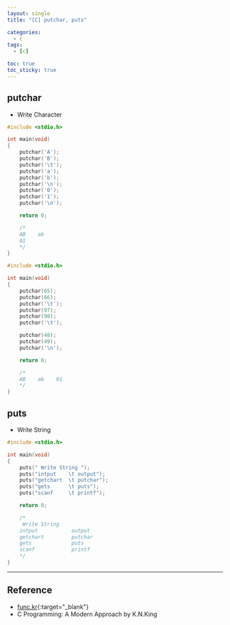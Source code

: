 ```yaml
---
layout: single
title: "[C] putchar, puts"

categories:
  - c
tags:
  - [c]

toc: true
toc_sticky: true
---
```


## putchar

- Write Character

```c
#include <stdio.h>

int main(void)
{
    putchar('A');
    putchar('B');
    putchar('\t');
    putchar('a');
    putchar('b');
    putchar('\n');
    putchar('0');
    putchar('1');
    putchar('\n');

    return 0;

    /* 
    AB    ab
    01
    */
}

```

```c
#include <stdio.h>

int main(void)
{
    putchar(65);
    putchar(66);
    putchar('\t');
    putchar(97);
    putchar(98);
    putchar('\t');

    putchar(48);
    putchar(49);
    putchar('\n');

    return 0;

    /*
    AB    ab    01
    */
}
```

## puts
- Write String

```c
#include <stdio.h>

int main(void)
{
    puts(" Write String ");
    puts("intput    \t output");
    puts("getchart  \t putchar");
    puts("gets      \t puts");
    puts("scanf     \t printf");

    return 0;

    /*
     Write String 
    intput           output
    getchart         putchar
    gets             puts
    scanf            printf
    */
}

```

---
## Reference
- [func.kr](http://func.kr){:target="_blank"}
- C Programming: A Modern Approach by K.N.King

